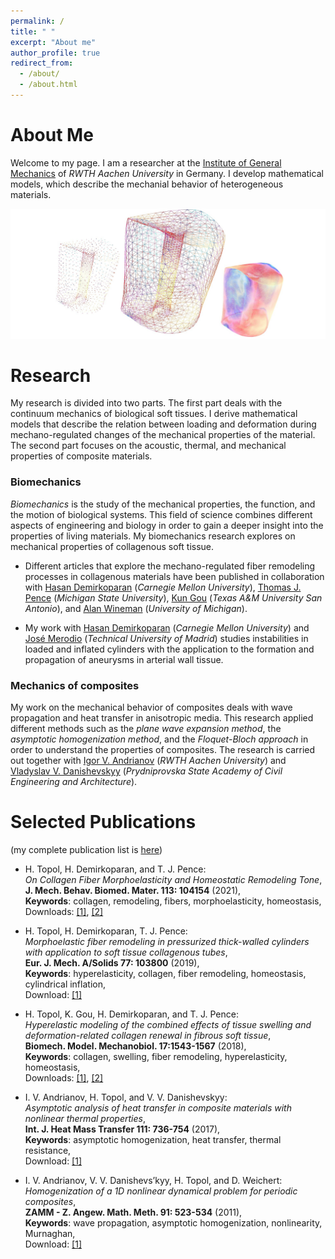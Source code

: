 ```yaml
---
permalink: /
title: " "
excerpt: "About me"
author_profile: true
redirect_from: 
  - /about/
  - /about.html
---
```


About Me
======



Welcome to my page. I am a researcher at the [Institute of General Mechanics](https://www.iam.rwth-aachen.de/) of _RWTH Aachen University_ in Germany.
I develop mathematical models, which describe the mechanial behavior of heterogeneous materials.

![Cervix](/images/Cervix2.png)


Research
======

My research is divided into two parts. The first part deals with the continuum mechanics of biological soft tissues.
I derive mathematical models that describe the relation between loading and deformation during mechano-regulated changes of the mechanical properties of the material.
The second part focuses on the acoustic, thermal, and mechanical properties of composite materials.

### Biomechanics

_Biomechanics_ is the study of the mechanical properties, the function, and the motion of biological systems.
This field of science combines different aspects of engineering and biology in order to gain a deeper insight into the properties of living materials.
My biomechanics research explores on mechanical properties of collagenous soft tissue. 

* Different articles that explore the mechano-regulated fiber remodeling processes in collagenous materials have been published in collaboration with [Hasan Demirkoparan](https://www.qatar.cmu.edu/directory/hasan-demirkoparan/) (_Carnegie Mellon University_),
[Thomas J. Pence](https://www.egr.msu.edu/~pence/)  (_Michigan State University_),
[Kun Gou](https://apps.tamusa.edu/course-information/Profile/Faculty/387?=Kun-Gou) (_Texas A&M University San Antonio_),
 and [Alan Wineman](https://me.engin.umich.edu/people/faculty/alan-wineman) (_University of Michigan_).

* My work with [Hasan Demirkoparan](https://www.qatar.cmu.edu/directory/hasan-demirkoparan/) (_Carnegie Mellon University_) and [José Merodio](http://www2.caminos.upm.es/Departamentos/mmcte/Personal/JMerodio/menu.html) (_Technical University of Madrid_) studies instabilities in loaded and inflated cylinders with the application to the formation and propagation of aneurysms in arterial wall tissue.

### Mechanics of composites 

My work on the mechanical behavior of composites deals with wave propagation and  heat transfer in anisotropic media.
This research applied different methods such as the _plane wave expansion method_, the _asymptotic homogenization method_, and the _Floquet-Bloch approach_ in order to understand the properties of composites.
The research is carried out together with [Igor V. Andrianov](https://scholar.google.com/citations?user=4BW4P2AAAAAJ&hl=en) (_RWTH Aachen University_) and
[Vladyslav V. Danishevskyy](https://scholar.google.com/citations?user=1r-_5HwAAAAJ&hl=en) (_Prydniprovska State Academy of Civil Engineering and Architecture_).


Selected Publications 
======

(my complete publication list is [here](https://heikotopol.github.io/publications/))


* H. Topol, H. Demirkoparan, and T. J. Pence:<br/> _On Collagen Fiber Morphoelasticity and Homeostatic Remodeling Tone_,<br/> **J. Mech. Behav. Biomed. Mater. 113: 104154** (2021),<br/> **Keywords**: collagen, remodeling, fibers, morphoelasticity, homeostasis,<br/> Downloads:  [[1]](https://doi.org/10.1016/j.jmbbm.2020.104154),  [[2]](https://pubmed.ncbi.nlm.nih.gov/33158790/)

* H. Topol, H. Demirkoparan, T. J. Pence:<br/> 
_Morphoelastic fiber remodeling in pressurized thick-walled cylinders with application to soft tissue collagenous tubes_,<br/> 
**Eur. J. Mech. A/Solids 77: 103800** (2019),<br/> 
**Keywords**: hyperelasticity, collagen, fiber remodeling, homeostasis, cylindrical inflation,<br/> 
Download: [[1]](https://doi.org/10.1016/j.euromechsol.2019.103800)

* H. Topol, K. Gou, H. Demirkoparan, and T. J. Pence:<br/> 
 _Hyperelastic modeling of the combined effects of tissue swelling and deformation-related collagen renewal in fibrous soft tissue_,<br/> 
**Biomech. Model. Mechanobiol. 17:1543-1567** (2018),<br/> 
**Keywords**: collagen, swelling, fiber remodeling, hyperelasticity, homeostasis,<br/> 
Downloads:  [[1]](https://doi.org/10.1007/s10237-018-1043-6),  [[2]](https://pubmed.ncbi.nlm.nih.gov/29931486/)<br/>

* I. V. Andrianov, H. Topol, and V. V. Danishevskyy:<br/>
_Asymptotic analysis of heat transfer in composite materials with nonlinear thermal properties_,<br/>
**Int. J. Heat Mass Transfer 111: 736-754** (2017),<br/>
**Keywords**: asymptotic homogenization, heat transfer, thermal resistance,<br/> 
Download: [[1]](https://doi.org/10.1016/j.ijheatmasstransfer.2017.03.124)<br/> 

* I. V. Andrianov, V. V. Danishevs’kyy, H. Topol, and D. Weichert:<br/> 
_Homogenization of a 1D nonlinear dynamical problem for periodic composites_,<br/> 
**ZAMM - Z. Angew. Math. Meth. 91: 523-534** (2011),<br/> 
**Keywords**: wave propagation, asymptotic homogenization, nonlinearity, Murnaghan,<br/> 
Download: [[1]](https://doi.org/10.1002/zamm.201000176)<br/> 

